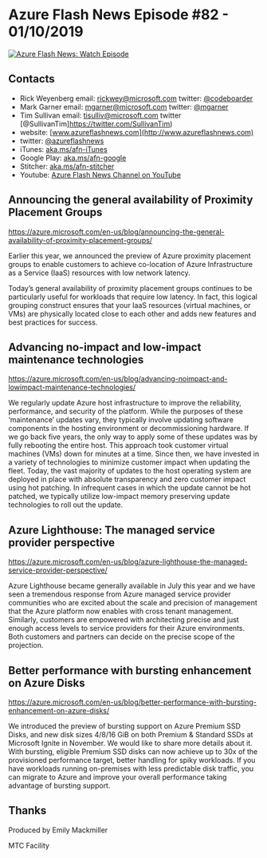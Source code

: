 # Azure Flash News Episode #82 - 01/10/2019

[![Azure Flash News: Watch Episode](https://img.youtube.com/vi/NIXuSAjSYwc/0.jpg)](https://youtu.be/NIXuSAjSYwc "Azure Flash News: Episode 82")


## Contacts
* Rick Weyenberg  email: rickwey@microsoft.com twitter: [@codeboarder](https://www.twitter.com/codeboarder)
* Mark Garner email: mgarner@microsoft.com twitter: [@mgarner](https://www.twitter.com/mgarner)
* Tim Sullivan email: tisulliv@microsoft.com twitter [@SullivanTim]https://twitter.com/SullivanTim)
* website: [www.azureflashnews.com](http://www.azureflashnews.com)
* twitter: [@azureflashnews](https://www.twitter.com/azureflashnews)
* iTunes: [aka.ms/afn-iTunes](https://aka.ms/afn-iTunes)
* Google Play: [aka.ms/afn-google](https://aka.ms/afn-google)
* Stitcher: [aka.ms/afn-stitcher](https://aka.ms/afn-stitcher)
* Youtube: [Azure Flash News Channel on YouTube](https://www.youtube.com/channel/UCV6U_D4q7OxQaf0rFfEb6fQ)

## Announcing the general availability of Proximity Placement Groups

https://azure.microsoft.com/en-us/blog/announcing-the-general-availability-of-proximity-placement-groups/

Earlier this year, we announced the preview of Azure proximity placement groups to enable customers to achieve co-location of Azure Infrastructure as a Service (IaaS) resources with low network latency.

Today’s general availability of proximity placement groups continues to be particularly useful for workloads that require low latency. In fact, this logical grouping construct ensures that your IaaS resources (virtual machines, or VMs) are physically located close to each other and adds new features and best practices for success.

## Advancing no-impact and low-impact maintenance technologies

https://azure.microsoft.com/en-us/blog/advancing-noimpact-and-lowimpact-maintenance-technologies/

We regularly update Azure host infrastructure to improve the reliability, performance, and security of the platform. While the purposes of these ‘maintenance’ updates vary, they typically involve updating software components in the hosting environment or decommissioning hardware. If we go back five years, the only way to apply some of these updates was by fully rebooting the entire host. This approach took customer virtual machines (VMs) down for minutes at a time. Since then, we have invested in a variety of technologies to minimize customer impact when updating the fleet. Today, the vast majority of updates to the host operating system are deployed in place with absolute transparency and zero customer impact using hot patching. In infrequent cases in which the update cannot be hot patched, we typically utilize low-impact memory preserving update technologies to roll out the update.

## Azure Lighthouse: The managed service provider perspective

https://azure.microsoft.com/en-us/blog/azure-lighthouse-the-managed-service-provider-perspective/

Azure Lighthouse became generally available in July this year and we have seen a tremendous response from Azure managed service provider communities who are excited about the scale and precision of management that the Azure platform now enables with cross tenant management. Similarly, customers are empowered with architecting precise and just enough access levels to service providers for their Azure environments. Both customers and partners can decide on the precise scope of the projection.

## Better performance with bursting enhancement on Azure Disks

https://azure.microsoft.com/en-us/blog/better-performance-with-bursting-enhancement-on-azure-disks/

We introduced the preview of bursting support on Azure Premium SSD Disks, and new disk sizes 4/8/16 GiB on both Premium & Standard SSDs at Microsoft Ignite in November. We would like to share more details about it. With bursting, eligible Premium SSD disks can now achieve up to 30x of the provisioned performance target, better handling for spiky workloads. If you have workloads running on-premises with less predictable disk traffic, you can migrate to Azure and improve your overall performance taking advantage of bursting support.

## Thanks
Produced by Emily Mackmiller

MTC Facility